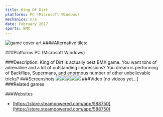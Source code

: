 ```yaml
---
title: King Of Dirt
platforms: PC (Microsoft Windows)
mechanics: n/a
date: February 2017
sports: BMX
---
```

![game cover art](- "Logo Title Text 1")
####Alternative tiles:

###Platforms
PC (Microsoft Windows)

###Description:
King of Dirt is actually best BMX game. You want tons of adrenaline and a lot of outstanding impressions? You dream is performing of Backflips, Supermans, and enormous number of other unbelievable tricks?
###Screenshots
<a target="_blank" rel="noopener noreferrer" href="//images.igdb.com/igdb/image/upload/t_cover_big/d7qc3c5h3ofy0ac2s2o2.jpg"><img src="//images.igdb.com/igdb/image/upload/t_thumb/d7qc3c5h3ofy0ac2s2o2.jpg"/></a><a target="_blank" rel="noopener noreferrer" href="//images.igdb.com/igdb/image/upload/t_cover_big/mdvor888z4jmlre3ez6w.jpg"><img src="//images.igdb.com/igdb/image/upload/t_thumb/mdvor888z4jmlre3ez6w.jpg"/></a><a target="_blank" rel="noopener noreferrer" href="//images.igdb.com/igdb/image/upload/t_cover_big/nthjizpuerrjn66drh6r.jpg"><img src="//images.igdb.com/igdb/image/upload/t_thumb/nthjizpuerrjn66drh6r.jpg"/></a><a target="_blank" rel="noopener noreferrer" href="//images.igdb.com/igdb/image/upload/t_cover_big/jyvuv8eowvjmnh1gkeor.jpg"><img src="//images.igdb.com/igdb/image/upload/t_thumb/jyvuv8eowvjmnh1gkeor.jpg"/></a><a target="_blank" rel="noopener noreferrer" href="//images.igdb.com/igdb/image/upload/t_cover_big/icx1llvkytkw71lcd49t.jpg"><img src="//images.igdb.com/igdb/image/upload/t_thumb/icx1llvkytkw71lcd49t.jpg"/></a>
###Video
[no videos yet...]
###Related games

###Websites
* [https://store.steampowered.com/app/588750](https://store.steampowered.com/app/588750)
